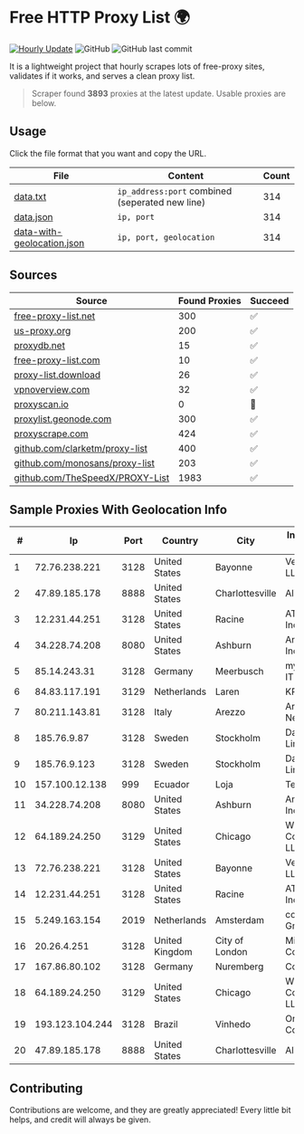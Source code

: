
# Free HTTP Proxy List 🌍

[![Hourly Update](https://github.com/mertguvencli/http-proxy-list/actions/workflows/main.yml/badge.svg?branch=main)](https://github.com/mertguvencli/http-proxy-list/actions/workflows/main.yml)
![GitHub](https://img.shields.io/github/license/mertguvencli/http-proxy-list)
![GitHub last commit](https://img.shields.io/github/last-commit/mertguvencli/http-proxy-list)

It is a lightweight project that hourly scrapes lots of free-proxy sites, validates if it works, and serves a clean proxy list.


> Scraper found **3893** proxies at the latest update. Usable proxies are below.

## Usage

Click the file format that you want and copy the URL.


|File|Content|Count|
|----|-------|-----|
|[data.txt](https://raw.githubusercontent.com/mertguvencli/http-proxy-list/main/proxy-list/data.txt)|`ip_address:port` combined (seperated new line)|314|
|[data.json](https://raw.githubusercontent.com/mertguvencli/http-proxy-list/main/proxy-list/data.json)|`ip, port`|314|
|[data-with-geolocation.json](https://raw.githubusercontent.com/mertguvencli/http-proxy-list/main/proxy-list/data-with-geolocation.json)|`ip, port, geolocation`|314|

## Sources

|Source|Found Proxies|Succeed|
|------|-------------|-------|
|[free-proxy-list.net](https://free-proxy-list.net)|300|✅|
|[us-proxy.org](https://www.us-proxy.org)|200|✅|
|[proxydb.net](http://proxydb.net)|15|✅|
|[free-proxy-list.com](https://free-proxy-list.com/?page=&port=&type%5B%5D=http&type%5B%5D=https&up_time=0&search=Search)|10|✅|
|[proxy-list.download](https://www.proxy-list.download/HTTP)|26|✅|
|[vpnoverview.com](https://vpnoverview.com/privacy/anonymous-browsing/free-proxy-servers)|32|✅|
|[proxyscan.io](https://www.proxyscan.io)|0|🚫|
|[proxylist.geonode.com](https://proxylist.geonode.com/api/proxy-list?limit=300&page=1&sort_by=lastChecked&sort_type=desc&protocols=http,https)|300|✅|
|[proxyscrape.com](https://api.proxyscrape.com/v2/?request=displayproxies&protocol=http&timeout=10000&country=all&ssl=all&anonymity=all)|424|✅|
|[github.com/clarketm/proxy-list](https://raw.githubusercontent.com/clarketm/proxy-list/master/proxy-list-raw.txt)|400|✅|
|[github.com/monosans/proxy-list](https://raw.githubusercontent.com/monosans/proxy-list/main/proxies/http.txt)|203|✅|
|[github.com/TheSpeedX/PROXY-List](https://raw.githubusercontent.com/TheSpeedX/PROXY-List/master/http.txt)|1983|✅|


## Sample Proxies With Geolocation Info

|#|Ip|Port|Country|City|Internet Service Provider|
|-|--|----|-------|----|-------------------------|
|1|72.76.238.221|3128|United States|Bayonne|Verizon Online LLC|
|2|47.89.185.178|8888|United States|Charlottesville|Alibaba.com LLC|
|3|12.231.44.251|3128|United States|Racine|AT&T Services, Inc.|
|4|34.228.74.208|8080|United States|Ashburn|Amazon.com, Inc.|
|5|85.14.243.31|3128|Germany|Meerbusch|myLoc managed IT AG|
|6|84.83.117.191|3129|Netherlands|Laren|KPN B.V.|
|7|80.211.143.81|3128|Italy|Arezzo|Aruba S.p.A. Network|
|8|185.76.9.87|3128|Sweden|Stockholm|DataCamp Limited|
|9|185.76.9.123|3128|Sweden|Stockholm|DataCamp Limited|
|10|157.100.12.138|999|Ecuador|Loja|Telconet S.A|
|11|34.228.74.208|8080|United States|Ashburn|Amazon.com, Inc.|
|12|64.189.24.250|3129|United States|Chicago|WhiteSky Communications, LLC.|
|13|72.76.238.221|3128|United States|Bayonne|Verizon Online LLC|
|14|12.231.44.251|3128|United States|Racine|AT&T Services, Inc.|
|15|5.249.163.154|2019|Netherlands|Amsterdam|combahton GmbH|
|16|20.26.4.251|3128|United Kingdom|City of London|Microsoft Corporation|
|17|167.86.80.102|3128|Germany|Nuremberg|Contabo GmbH|
|18|64.189.24.250|3129|United States|Chicago|WhiteSky Communications, LLC.|
|19|193.123.104.244|3128|Brazil|Vinhedo|Oracle Corporation|
|20|47.89.185.178|8888|United States|Charlottesville|Alibaba.com LLC|



## Contributing

Contributions are welcome, and they are greatly appreciated! Every
little bit helps, and credit will always be given.

